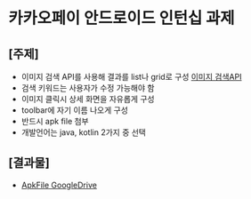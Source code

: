 # 카카오페이 안드로이드 인턴십 과제

## [주제]
- 이미지 검색 API를 사용해 결과를 list나 grid로 구성 [이미지 검색API](https://developers.kakao.com/docs/restapi/search#%EC%9D%B4%EB%AF%B8%EC%A7%80-%EA%B2%80%EC%83%89)
- 검색 키워드는 사용자가 수정 가능해야 함 
- 이미지 클릭시 상세 화면을 자유롭게 구성 
- toolbar에 자기 이름 나오게 구성 
- 반드시 apk file 첨부 
- 개발언어는 java, kotlin 2가지 중 선택 

## [결과물]
- [ApkFile GoogleDrive](https://drive.google.com/open?id=1JmRl8p4T_XyESjJ0C-PbxiZyiix-9Bnk)
